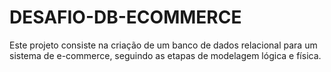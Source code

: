 # DESAFIO-DB-ECOMMERCE
Este projeto consiste na criação de um banco de dados relacional para um sistema de e-commerce, seguindo as etapas de modelagem lógica e física. 
